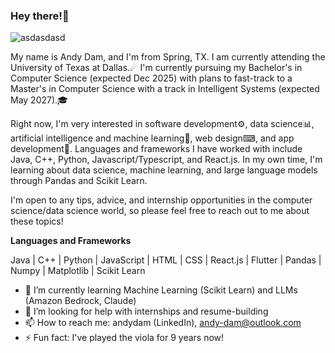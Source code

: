 ### Hey there!👋
![asdasdasd](https://github.com/andy-dam/andy-dam/assets/110382427/890afbfa-9f6b-4f6c-a1e8-dc4d64aee19d)

My name is Andy Dam, and I'm from Spring, TX. I am currently attending the University of Texas at Dallas.☄ I'm currently pursuing my Bachelor's in Computer Science (expected Dec 2025) with plans to fast-track to a Master's in Computer Science with a track in Intelligent Systems (expected May 2027).🎓

Right now, I'm very interested in software development⚙, data science📊, artificial intelligence and machine learning🧠, web design⌨, and app development📱. Languages and frameworks I have worked with include Java, C++, Python, Javascript/Typescript, and React.js. In my own time, I'm learning about data science, machine learning, and large language models through Pandas and Scikit Learn.

I'm open to any tips, advice, and internship opportunities in the computer science/data science world, so please feel free to reach out to me about these topics!

**Languages and Frameworks**

Java | C++ | Python | JavaScript | HTML | CSS | React.js | Flutter | Pandas | Numpy | Matplotlib | Scikit Learn

- 🌱 I’m currently learning Machine Learning (Scikit Learn) and LLMs (Amazon Bedrock, Claude)
- 🤔 I’m looking for help with internships and resume-building
- 📫 How to reach me: andydam (LinkedIn), andy-dam@outlook.com
- ⚡ Fun fact: I've played the viola for 9 years now!
<!--
**andy-dam/andy-dam** is a ✨ _special_ ✨ repository because its `README.md` (this file) appears on your GitHub profile.
-->
